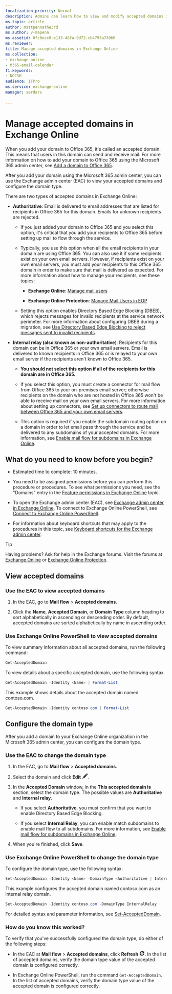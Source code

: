 ```yaml
---
localization_priority: Normal
description: Admins can learn how to view and modify accepted domains in Exchange Online.
ms.topic: article
author: mattpennathe3rd
ms.author: v-mapenn
ms.assetid: 0fc0ecc0-e133-48fa-9d72-cb4793a73960
ms.reviewer: 
title: Manage accepted domains in Exchange Online
ms.collection: 
- exchange-online
- M365-email-calendar
f1.keywords:
- NOCSH
audience: ITPro
ms.service: exchange-online
manager: serdars

---
```


# Manage accepted domains in Exchange Online

When you add your domain to Office 365, it's called an accepted domain. This means that users in this domain can send and receive mail. For more information on how to add your domain to Office 365 using the Microsoft 365 admin center, see [Add a domain to Office 365](https://support.office.com/article/6383f56d-3d09-4dcb-9b41-b5f5a5efd611).

After you add your domain using the Microsoft 365 admin center, you can use the Exchange admin center (EAC) to view your accepted domains and configure the domain type.

There are two types of accepted domains in Exchange Online:

- **Authoritative**: Email is delivered to email addresses that are listed for recipients in Office 365 for this domain. Emails for unknown recipients are rejected.

  - If you just added your domain to Office 365 and you select this option, it's critical that you add your recipients to Office 365 before setting up mail to flow through the service.

  - Typically, you use this option when all the email recipients in your domain are using Office 365. You can also use it if some recipients exist on your own email servers. However, if recipients exist on your own email servers, you must add your recipients to this Office 365 domain in order to make sure that mail is delivered as expected. For more information about how to manage your recipients, see these topics:

    - **Exchange Online**: [Manage mail users](../../recipients-in-exchange-online/manage-mail-users.md)

    - **Exchange Online Protection**: [Manage Mail Users in EOP](https://docs.microsoft.com/microsoft-365/security/office-365-security/manage-mail-users-in-eopx)

  - Setting this option enables Directory Based Edge Blocking (DBEB), which rejects messages for invalid recipients at the service network perimeter. For more information about configuring DBEB during a migration, see [Use Directory Based Edge Blocking to reject messages sent to invalid recipients](../../mail-flow-best-practices/use-directory-based-edge-blocking.md).

- **Internal relay (also known as non-authoritative**): Recipients for this domain can be in Office 365 or your own email servers. Email is delivered to known recipients in Office 365 or is relayed to your own email server if the recipients aren't known to Office 365.

  - **You should not select this option if all of the recipients for this domain are in Office 365.**

  - If you select this option, you must create a connector for mail flow from Office 365 to your on-premises email server; otherwise recipients on the domain who are not hosted in Office 365 won't be able to receive mail on your own email servers. For more information about setting up connectors, see [Set up connectors to route mail between Office 365 and your own email servers](../../mail-flow-best-practices/use-connectors-to-configure-mail-flow/set-up-connectors-to-route-mail.md).

  - This option is required if you enable the subdomain routing option on a domain in order to let email pass through the service and be delivered to any subdomains of your accepted domains. For more information, see [Enable mail flow for subdomains in Exchange Online](enable-mail-flow-for-subdomains.md).

## What do you need to know before you begin?

- Estimated time to complete: 10 minutes.

- You need to be assigned permissions before you can perform this procedure or procedures. To see what permissions you need, see the "Domains" entry in the [Feature permissions in Exchange Online](../../permissions-exo/feature-permissions.md) topic.

- To open the Exchange admin center (EAC), see [Exchange admin center in Exchange Online](../../exchange-admin-center.md). To connect to Exchange Online PowerShell, see [Connect to Exchange Online PowerShell](https://docs.microsoft.com/powershell/exchange/exchange-online/connect-to-exchange-online-powershell/connect-to-exchange-online-powershell).

- For information about keyboard shortcuts that may apply to the procedures in this topic, see [Keyboard shortcuts for the Exchange admin center](../../accessibility/keyboard-shortcuts-in-admin-center.md).

> [!TIP]
> Having problems? Ask for help in the Exchange forums. Visit the forums at [Exchange Online](https://go.microsoft.com/fwlink/p/?linkId=267542) or [Exchange Online Protection](https://go.microsoft.com/fwlink/p/?linkId=285351).

## View accepted domains

### Use the EAC to view accepted domains

1. In the EAC, go to **Mail flow** \> **Accepted domains**.

2. Click the **Name**, **Accepted Domain**, or **Domain Type** column heading to sort alphabetically in ascending or descending order. By default, accepted domains are sorted alphabetically by name in ascending order.

### Use Exchange Online PowerShell to view accepted domains

To view summary information about all accepted domains, run the following command:

```powershell
Get-AcceptedDomain
```

To view details about a specific accepted domain, use the following syntax.

```powershell
Get-AcceptedDomain -Identity <Name> | Format-List
```

This example shows details about the accepted domain named contoso.com.

```powershell
Get-AcceptedDomain -Identity contoso.com | Format-List
```

## Configure the domain type

After you add a domain to your Exchange Online organization in the Microsoft 365 admin center, you can configure the domain type.

### Use the EAC to change the domain type

1. In the EAC, go to **Mail flow** \> **Accepted domains**.

2. Select the domain and click **Edit** ![Edit icon](../../media/ITPro_EAC_EditIcon.png).

3. In the **Accepted Domain** window, in the **This accepted domain is** section, select the domain type. The possible values are **Authoritative** and **Internal relay**.

   - If you select **Authoritative**, you must confirm that you want to enable Directory Based Edge Blocking.

   - If you select **Internal Relay**, you can enable match subdomains to enable mail flow to all subdomains. For more information, see [Enable mail flow for subdomains in Exchange Online](enable-mail-flow-for-subdomains.md).

4. When you're finished, click **Save**.

### Use Exchange Online PowerShell to change the domain type

To configure the domain type, use the following syntax:

```powershell
Set-AcceptedDomain -Identity <Name> -DomainType <Authoritative | InternalRelay>
```

This example configures the accepted domain named contoso.com as an internal relay domain.

```powershell
Set-AcceptedDomain -Identity contoso.com -DomainType InternalRelay
```

For detailed syntax and parameter information, see [Set-AcceptedDomain](https://docs.microsoft.com/powershell/module/exchange/set-accepteddomain).

### How do you know this worked?

To verify that you've successfully configured the domain type, do either of the following steps:

- In the EAC at **Mail flow** \> **Accepted domains**, click **Refresh** ![Refresh Icon](../../media/ITPro_EAC_RefreshIcon.png). In the list of accepted domains, verify the domain type value of the accepted domain is configured correctly.

- In Exchange Online PowerShell, run the command `Get-AcceptedDomain`. In the list of accepted domains, verify the domain type value of the accepted domain is configured correctly.
